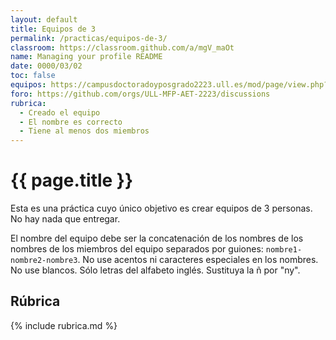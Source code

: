 ```yaml
---
layout: default
title: Equipos de 3
permalink: /practicas/equipos-de-3/
classroom: https://classroom.github.com/a/mgV_maOt
name: Managing your profile README
date: 0000/03/02
toc: false
equipos: https://campusdoctoradoyposgrado2223.ull.es/mod/page/view.php?id=839
foro: https://github.com/orgs/ULL-MFP-AET-2223/discussions
rubrica:
  - Creado el equipo
  - El nombre es correcto
  - Tiene al menos dos miembros
---
```


# {{ page.title }}

Esta es una práctica cuyo único objetivo es crear equipos de 3 personas. 
No hay nada que entregar.

El nombre del equipo debe ser la concatenación de los nombres de los nombres de los miembros del equipo separados por guiones: `nombre1-nombre2-nombre3`.
No use acentos ni caracteres especiales en los nombres. No use blancos. Sólo letras del alfabeto inglés. Sustituya la ñ por "ny".

## Rúbrica

{% include rubrica.md %}